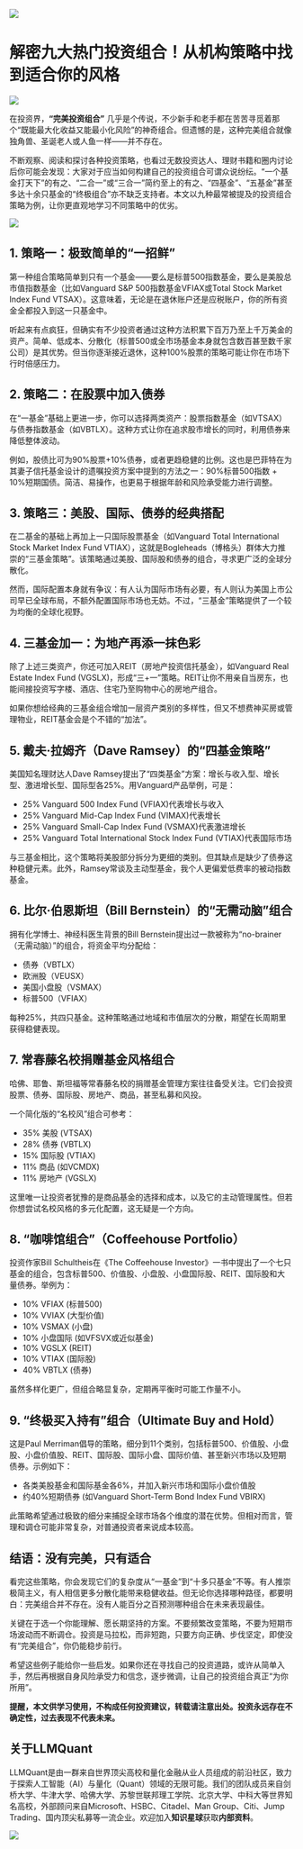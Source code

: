 ![](https://fastly.jsdelivr.net/gh/bucketio/img11@main/2024/10/21/1729466068183-23134fce-3131-4262-b18c-f378d71af4f6.gif)
# 解密九大热门投资组合！从机构策略中找到适合你的风格

![](https://fastly.jsdelivr.net/gh/bucketio/img9@main/2024/10/20/1729465031968-b3c8959e-1d37-4b8a-91b1-b0b0dfe25143.png)

在投资界，**“完美投资组合”** 几乎是个传说，不少新手和老手都在苦苦寻觅着那个“既能最大化收益又能最小化风险”的神奇组合。但遗憾的是，这种完美组合就像独角兽、圣诞老人或人鱼一样——并不存在。

不断观察、阅读和探讨各种投资策略，也看过无数投资达人、理财书籍和圈内讨论后你可能会发现：大家对于应当如何构建自己的投资组合可谓众说纷纭。“一个基金打天下”的有之、“二合一”或“三合一”简约至上的有之、“四基金”、“五基金”甚至多达十余只基金的“终极组合”亦不缺乏支持者。本文以九种最常被提及的投资组合策略为例，让你更直观地学习不同策略中的优劣。


![](https://fastly.jsdelivr.net/gh/bucketio/img3@main/2024/12/14/1734217048552-0fe77ac6-45a6-4c47-9495-f04972ba7b15.png)



## 1. 策略一：极致简单的“一招鲜”

第一种组合策略简单到只有一个基金——要么是标普500指数基金，要么是美股总市值指数基金（比如Vanguard S&P 500指数基金VFIAX或Total Stock Market Index Fund VTSAX）。这意味着，无论是在退休账户还是应税账户，你的所有资金全都投入到这一只基金中。

听起来有点疯狂，但确实有不少投资者通过这种方法积累下百万乃至上千万美金的资产。简单、低成本、分散化（标普500或全市场基金本身就包含数百甚至数千家公司）是其优势。但当你逐渐接近退休，这种100%股票的策略可能让你在市场下行时倍感压力。

## 2. 策略二：在股票中加入债券

在“一基金”基础上更进一步，你可以选择两类资产：股票指数基金（如VTSAX）与债券指数基金（如VBTLX）。这种方式让你在追求股市增长的同时，利用债券来降低整体波动。

例如，股债比可为90%股票+10%债券，或者更趋稳健的比例。这也是巴菲特在为其妻子信托基金设计的遗嘱投资方案中提到的方法之一：90%标普500指数 + 10%短期国债。简洁、易操作，也更易于根据年龄和风险承受能力进行调整。

## 3. 策略三：美股、国际、债券的经典搭配

在二基金的基础上再加上一只国际股票基金（如Vanguard Total International Stock Market Index Fund VTIAX），这就是Bogleheads（博格头）群体大力推崇的“三基金策略”。该策略通过美股、国际股和债券的组合，寻求更广泛的全球分散化。

然而，国际配置本身就有争议：有人认为国际市场有必要，有人则认为美国上市公司早已全球布局，不额外配置国际市场也无妨。不过，“三基金”策略提供了一个较为均衡的全球化视野。

## 4. 三基金加一：为地产再添一抹色彩

除了上述三类资产，你还可加入REIT（房地产投资信托基金），如Vanguard Real Estate Index Fund (VGSLX)，形成“三+一”策略。REIT让你不用亲自当房东，也能间接投资写字楼、酒店、住宅乃至购物中心的房地产组合。

如果你想给经典的三基金组合增加一层资产类别的多样性，但又不想费神买房或管理物业，REIT基金会是个不错的“加法”。

## 5. 戴夫·拉姆齐（Dave Ramsey）的“四基金策略”

美国知名理财达人Dave Ramsey提出了“四类基金”方案：增长与收入型、增长型、激进增长型、国际型各25%。用Vanguard产品举例，可是：
- 25% Vanguard 500 Index Fund (VFIAX)代表增长与收入
- 25% Vanguard Mid-Cap Index Fund (VIMAX)代表增长
- 25% Vanguard Small-Cap Index Fund (VSMAX)代表激进增长
- 25% Vanguard Total International Stock Index Fund (VTIAX)代表国际市场

与三基金相比，这个策略将美股部分拆分为更细的类别。但其缺点是缺少了债券这种稳健元素。此外，Ramsey常谈及主动型基金，我个人更偏爱低费率的被动指数基金。

## 6. 比尔·伯恩斯坦（Bill Bernstein）的“无需动脑”组合

拥有化学博士、神经科医生背景的Bill Bernstein提出过一款被称为“no-brainer（无需动脑）”的组合，将资金平均分配给：
- 债券（VBTLX）
- 欧洲股（VEUSX）
- 美国小盘股（VSMAX）
- 标普500（VFIAX）

每种25%，共四只基金。这种策略通过地域和市值层次的分散，期望在长周期里获得稳健表现。

## 7. 常春藤名校捐赠基金风格组合

哈佛、耶鲁、斯坦福等常春藤名校的捐赠基金管理方案往往备受关注。它们会投资股票、债券、国际股、房地产、商品，甚至私募和风投。

一个简化版的“名校风”组合可参考：
- 35% 美股 (VTSAX)
- 28% 债券 (VBTLX)
- 15% 国际股 (VTIAX)
- 11% 商品 (如VCMDX)
- 11% 房地产 (VGSLX)

这里唯一让投资者犹豫的是商品基金的选择和成本，以及它的主动管理属性。但若你想尝试名校风格的多元化配置，这无疑是一个方向。

## 8. “咖啡馆组合”（Coffeehouse Portfolio）

投资作家Bill Schultheis在《The Coffeehouse Investor》一书中提出了一个七只基金的组合，包含标普500、价值股、小盘股、小盘国际股、REIT、国际股和大量债券。举例为：
- 10% VFIAX (标普500)
- 10% VVIAX (大型价值)
- 10% VSMAX (小盘)
- 10% 小盘国际 (如VFSVX或近似基金)
- 10% VGSLX (REIT)
- 10% VTIAX (国际股)
- 40% VBTLX (债券)

虽然多样化更广，但组合略显复杂，定期再平衡时可能工作量不小。

## 9. “终极买入持有”组合（Ultimate Buy and Hold）

这是Paul Merriman倡导的策略，细分到11个类别，包括标普500、价值股、小盘股、小盘价值股、REIT、国际股、国际小盘、国际价值、甚至新兴市场以及短期债券。示例如下：
- 各类美股基金和国际基金各6%，并加入新兴市场和国际小盘价值股
- 约40%短期债券 (如Vanguard Short-Term Bond Index Fund VBIRX)

此策略希望通过极致的细分来捕捉全球市场各个维度的潜在优势。但相对而言，管理和调仓可能非常复杂，对普通投资者来说成本较高。

## 结语：没有完美，只有适合

看完这些策略，你会发现它们的复杂度从“一基金”到“十多只基金”不等。有人推崇极简主义，有人相信更多分散化能带来稳健收益。但无论你选择哪种路径，都要明白：完美组合并不存在。没有人能百分之百预测哪种组合在未来表现最佳。

关键在于选一个你能理解、愿长期坚持的方案。不要频繁改变策略，不要为短期市场波动而不断调仓。投资是马拉松，而非短跑，只要方向正确、步伐坚定，即使没有“完美组合”，你仍能稳步前行。

希望这些例子能给你一些启发。如果你还在寻找自己的投资道路，或许从简单入手，然后再根据自身风险承受力和信念，逐步微调，让自己的投资组合真正“为你所用”。


**提醒，本文供学习使用，不构成任何投资建议，转载请注意出处。投资永远存在不确定性，过去表现不代表未来。**





## 关于LLMQuant

LLMQuant是由一群来自世界顶尖高校和量化金融从业人员组成的前沿社区，致力于探索人工智能（AI）与量化（Quant）领域的无限可能。我们的团队成员来自剑桥大学、牛津大学、哈佛大学、苏黎世联邦理工学院、北京大学、中科大等世界知名高校，外部顾问来自Microsoft、HSBC、Citadel、Man Group、Citi、Jump Trading、国内顶尖私募等一流企业。欢迎加入**知识星球**获取**内部资料**。



![](https://fastly.jsdelivr.net/gh/bucketio/img6@main/2024/12/09/1733785266624-664ccf80-86b8-4dc3-bd9c-81f485e6e0cf.JPG)


